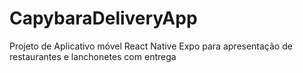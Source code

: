 # CapybaraDeliveryApp
Projeto de Aplicativo móvel React Native Expo para apresentação de restaurantes e lanchonetes com entrega
